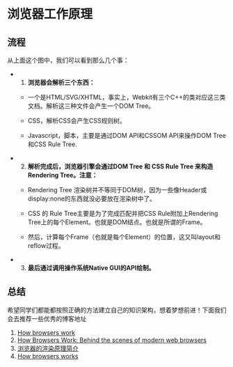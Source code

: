 # 浏览器工作原理

## 流程

<ME-img url="/images/browser/01.jpg"/>


从上面这个图中，我们可以看到那么几个事：


- 1. **浏览器会解析三个东西：**

	* 一个是HTML/SVG/XHTML，事实上，Webkit有三个C++的类对应这三类文档。解析这三种文件会产生一个DOM Tree。
	 
	* CSS，解析CSS会产生CSS规则树。

	* Javascript，脚本，主要是通过DOM API和CSSOM API来操作DOM Tree和CSS Rule Tree.

- 2. **解析完成后，浏览器引擎会通过DOM Tree 和 CSS Rule Tree 来构造 Rendering Tree。注意：**

	* Rendering Tree 渲染树并不等同于DOM树，因为一些像Header或display:none的东西就没必要放在渲染树中了。
	
	* CSS 的 Rule Tree主要是为了完成匹配并把CSS Rule附加上Rendering Tree上的每个Element。也就是DOM结点。也就是所谓的Frame。
	
	* 然后，计算每个Frame（也就是每个Element）的位置，这又叫layout和reflow过程。
	
	
- 3. **最后通过调用操作系统Native GUI的API绘制。**


## 总结
希望同学们都能都按照正确的方法建立自己的知识架构，想着梦想前进！下面我们会去推荐一些优秀的博客地址
1. [How browsers work](http://taligarsiel.com/Projects/howbrowserswork1.htm)
2. [How Browsers Work: Behind the scenes of modern web browsers](https://www.html5rocks.com/en/tutorials/internals/howbrowserswork/)
3. [浏览器的渲染原理简介](https://coolshell.cn/articles/9666.html)
4. [How browsers works](http://arvindr21.github.io/howBrowserWorks/#/)

